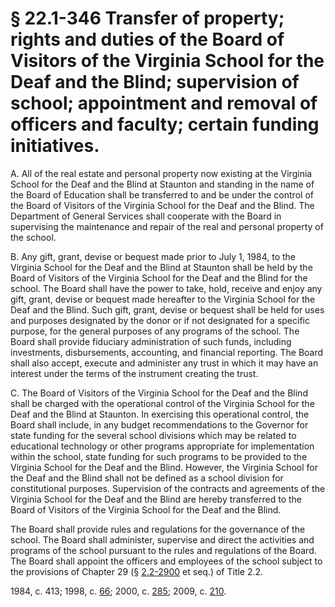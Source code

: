 # § 22.1-346 Transfer of property; rights and duties of the Board of Visitors of the Virginia School for the Deaf and the Blind; supervision of school; appointment and removal of officers and faculty; certain funding initiatives.

<p>A. All of the real estate and personal property now existing at the Virginia School for the Deaf and the Blind at Staunton and standing in the name of the Board of Education shall be transferred to and be under the control of the Board of Visitors of the Virginia School for the Deaf and the Blind. The Department of General Services shall cooperate with the Board in supervising the maintenance and repair of the real and personal property of the school.</p><p>B. Any gift, grant, devise or bequest made prior to July 1, 1984, to the Virginia School for the Deaf and the Blind at Staunton shall be held by the Board of Visitors of the Virginia School for the Deaf and the Blind for the school. The Board shall have the power to take, hold, receive and enjoy any gift, grant, devise or bequest made hereafter to the Virginia School for the Deaf and the Blind. Such gift, grant, devise or bequest shall be held for uses and purposes designated by the donor or if not designated for a specific purpose, for the general purposes of any programs of the school. The Board shall provide fiduciary administration of such funds, including investments, disbursements, accounting, and financial reporting. The Board shall also accept, execute and administer any trust in which it may have an interest under the terms of the instrument creating the trust.</p><p>C. The Board of Visitors of the Virginia School for the Deaf and the Blind shall be charged with the operational control of the Virginia School for the Deaf and the Blind at Staunton. In exercising this operational control, the Board shall include, in any budget recommendations to the Governor for state funding for the several school divisions which may be related to educational technology or other programs appropriate for implementation within the school, state funding for such programs to be provided to the Virginia School for the Deaf and the Blind. However, the Virginia School for the Deaf and the Blind shall not be defined as a school division for constitutional purposes. Supervision of the contracts and agreements of the Virginia School for the Deaf and the Blind are hereby transferred to the Board of Visitors of the Virginia School for the Deaf and the Blind.</p><p>The Board shall provide rules and regulations for the governance of the school. The Board shall administer, supervise and direct the activities and programs of the school pursuant to the rules and regulations of the Board. The Board shall appoint the officers and employees of the school subject to the provisions of Chapter 29 (§ <a href='http://law.lis.virginia.gov/vacode/2.2-2900/'>2.2-2900</a> et seq.) of Title 2.2.</p><p>1984, c. 413; 1998, c. <a href='http://lis.virginia.gov/cgi-bin/legp604.exe?981+ful+CHAP0066'>66</a>; 2000, c. <a href='http://lis.virginia.gov/cgi-bin/legp604.exe?001+ful+CHAP0285'>285</a>; 2009, c. <a href='http://lis.virginia.gov/cgi-bin/legp604.exe?091+ful+CHAP0210'>210</a>.</p>